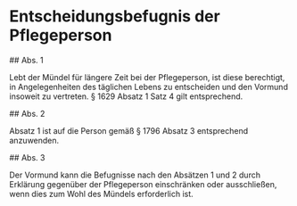 # Entscheidungsbefugnis der Pflegeperson



\#\# Abs. 1

 Lebt der Mündel für längere Zeit bei der Pflegeperson, ist diese berechtigt, in Angelegenheiten des täglichen Lebens zu entscheiden und den Vormund insoweit zu vertreten. § 1629 Absatz 1 Satz 4 gilt entsprechend.

\#\# Abs. 2

 Absatz 1 ist auf die Person gemäß § 1796 Absatz 3 entsprechend anzuwenden.

\#\# Abs. 3

 Der Vormund kann die Befugnisse nach den Absätzen 1 und 2 durch Erklärung gegenüber der Pflegeperson einschränken oder ausschließen, wenn dies zum Wohl des Mündels erforderlich ist. 

